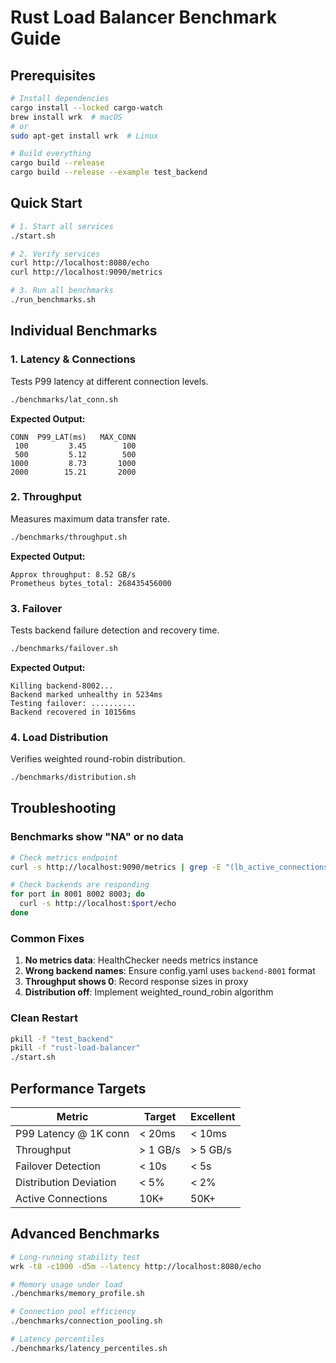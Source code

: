 # Rust Load Balancer Benchmark Guide

## Prerequisites

```bash
# Install dependencies
cargo install --locked cargo-watch
brew install wrk  # macOS
# or
sudo apt-get install wrk  # Linux

# Build everything
cargo build --release
cargo build --release --example test_backend
```

## Quick Start

```bash
# 1. Start all services
./start.sh

# 2. Verify services
curl http://localhost:8080/echo
curl http://localhost:9090/metrics

# 3. Run all benchmarks
./run_benchmarks.sh
```

## Individual Benchmarks

### 1. Latency & Connections
Tests P99 latency at different connection levels.

```bash
./benchmarks/lat_conn.sh
```

**Expected Output:**
```
CONN  P99_LAT(ms)   MAX_CONN
 100         3.45        100
 500         5.12        500
1000         8.73       1000
2000        15.21       2000
```

### 2. Throughput
Measures maximum data transfer rate.

```bash
./benchmarks/throughput.sh
```

**Expected Output:**
```
Approx throughput: 8.52 GB/s
Prometheus bytes_total: 268435456000
```

### 3. Failover
Tests backend failure detection and recovery time.

```bash
./benchmarks/failover.sh
```

**Expected Output:**
```
Killing backend-8002...
Backend marked unhealthy in 5234ms
Testing failover: ..........
Backend recovered in 10156ms
```

### 4. Load Distribution
Verifies weighted round-robin distribution.

```bash
./benchmarks/distribution.sh
```

## Troubleshooting

### Benchmarks show "NA" or no data
```bash
# Check metrics endpoint
curl -s http://localhost:9090/metrics | grep -E "(lb_active_connections|lb_backend_health)"

# Check backends are responding
for port in 8001 8002 8003; do
  curl -s http://localhost:$port/echo
done
```

### Common Fixes

1. **No metrics data**: HealthChecker needs metrics instance
2. **Wrong backend names**: Ensure config.yaml uses `backend-8001` format
3. **Throughput shows 0**: Record response sizes in proxy
4. **Distribution off**: Implement weighted_round_robin algorithm

### Clean Restart
```bash
pkill -f "test_backend"
pkill -f "rust-load-balancer"
./start.sh
```

## Performance Targets

| Metric | Target | Excellent |
|--------|--------|-----------|
| P99 Latency @ 1K conn | < 20ms | < 10ms |
| Throughput | > 1 GB/s | > 5 GB/s |
| Failover Detection | < 10s | < 5s |
| Distribution Deviation | < 5% | < 2% |
| Active Connections | 10K+ | 50K+ |

## Advanced Benchmarks

```bash
# Long-running stability test
wrk -t8 -c1000 -d5m --latency http://localhost:8080/echo

# Memory usage under load
./benchmarks/memory_profile.sh

# Connection pool efficiency
./benchmarks/connection_pooling.sh

# Latency percentiles
./benchmarks/latency_percentiles.sh
```